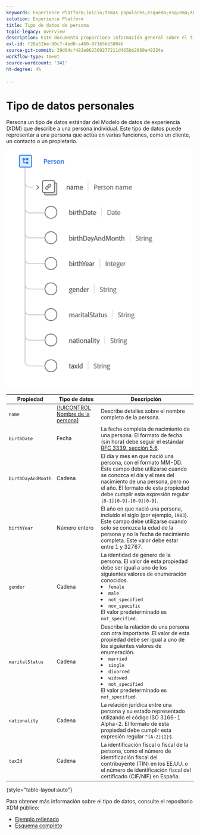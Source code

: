 ```yaml
---
keywords: Experience Platform;inicio;temas populares;esquema;esquema;XDM;campos;esquemas;esquemas;persona;tipo de datos;tipo de datos;tipo de datos;
solution: Experience Platform
title: Tipo de datos de persona
topic-legacy: overview
description: Este documento proporciona información general sobre el tipo de datos del Modelo de datos de experiencias personales (XDM).
exl-id: f28a52be-90c7-4ed0-a460-97165bb58046
source-git-commit: 39d04cf482e862569277211d465bb2060a49224a
workflow-type: tm+mt
source-wordcount: '341'
ht-degree: 4%

---
```


#  Tipo de datos personales

 Persona un tipo de datos estándar del Modelo de datos de experiencia (XDM) que describe a una persona individual. Este tipo de datos puede representar a una persona que actúa en varias funciones, como un cliente, un contacto o un propietario.

<img src="../images/data-types/person.PNG" width="500" /><br />

| Propiedad | Tipo de datos | Descripción |
| --- | --- | --- |
| `name` | [[!UICONTROL Nombre de la persona]](./person-name.md) | Describe detalles sobre el nombre completo de la persona. |
| `birthDate` | Fecha  | La fecha completa de nacimiento de una persona. El formato de fecha (sin hora) debe seguir el estándar [RFC 3339, sección 5.6](https://tools.ietf.org/html/rfc3339#section-5.6). |
| `birthDayAndMonth` | Cadena | El día y mes en que nació una persona, con el formato MM-DD. Este campo debe utilizarse cuando se conozca el día y el mes del nacimiento de una persona, pero no el año. El formato de esta propiedad debe cumplir esta expresión regular `[0-1][0-9]-[0-9][0-9]`. |
| `birthYear` | Número entero | El año en que nació una persona, incluido el siglo (por ejemplo, `1983`). Este campo debe utilizarse cuando solo se conozca la edad de la persona y no la fecha de nacimiento completa. Este valor debe estar entre 1 y 32767. |
| `gender` | Cadena | La identidad de género de la persona. El valor de esta propiedad debe ser igual a uno de los siguientes valores de enumeración conocidos. <li> `female` </li> <li> `male` </li> <li> `not_specified` </li> <li> `non_specific` </li> El valor predeterminado es `not_specified`. |
| `maritalStatus` | Cadena | Describe la relación de una persona con otra importante. El valor de esta propiedad debe ser igual a uno de los siguientes valores de enumeración. <li> `married` </li> <li> `single` </li> <li> `divorced` </li> <li> `widowed` </li> <li> `not_specified` </li> El valor predeterminado es `not_specified`. |
| `nationality` | Cadena | La relación jurídica entre una persona y su estado representado utilizando el código ISO 3166-1 Alpha-2. El formato de esta propiedad debe cumplir esta expresión regular `^[A-Z]{2}$`. |
| `taxId` | Cadena | La identificación fiscal o fiscal de la persona, como el número de identificación fiscal del contribuyente (TIN) en los EE.UU. o el número de identificación fiscal del certificado (CIF/NIF) en España. |

{style=&quot;table-layout:auto&quot;}

Para obtener más información sobre el tipo de datos, consulte el repositorio XDM público:

* [Ejemplo rellenado](https://github.com/adobe/xdm/blob/master/components/datatypes/person/person.example.1.json)
* [Esquema completo](https://github.com/adobe/xdm/blob/master/components/datatypes/person/person.schema.json)
